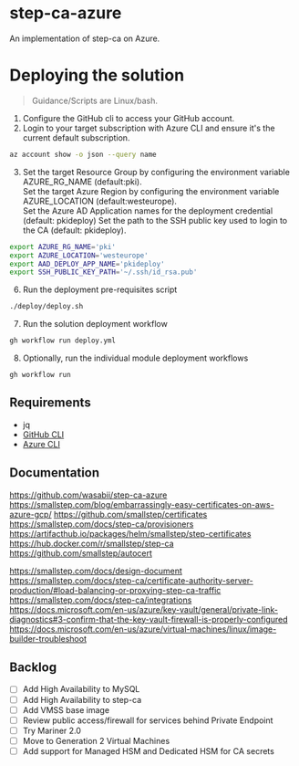 # step-ca-azure

An implementation of step-ca on Azure.

# Deploying the solution

> Guidance/Scripts are Linux/bash.

1. Configure the GitHub cli to access your GitHub account.
2. Login to your target subscription with Azure CLI and ensure it's the current default subscription.
  ```bash
  az account show -o json --query name
  ```
3. Set the target Resource Group by configuring the environment variable AZURE_RG_NAME (default:pki).  
Set the target Azure Region by configuring the environment variable AZURE_LOCATION (default:westeurope).  
Set the Azure AD Application names for the deployment credential (default: pkideploy)
Set the path to the SSH public key used to login to the CA (default: pkideploy).  
  ```bash
  export AZURE_RG_NAME='pki'
  export AZURE_LOCATION='westeurope'
  export AAD_DEPLOY_APP_NAME='pkideploy'
  export SSH_PUBLIC_KEY_PATH='~/.ssh/id_rsa.pub'
  ```

6. Run the deployment pre-requisites script
  ```bash
  ./deploy/deploy.sh
  ```

7. Run the solution deployment workflow
  ```bash
  gh workflow run deploy.yml
  ```

8. Optionally, run the individual module deployment workflows
  ```
  gh workflow run
  ```

## Requirements

- jq
- [GitHub CLI](https://cli.github.com/)
- [Azure CLI](https://docs.microsoft.com/en-us/cli/azure/install-azure-cli)

## Documentation

https://github.com/wasabii/step-ca-azure
https://smallstep.com/blog/embarrassingly-easy-certificates-on-aws-azure-gcp/
https://github.com/smallstep/certificates
https://smallstep.com/docs/step-ca/provisioners
https://artifacthub.io/packages/helm/smallstep/step-certificates
https://hub.docker.com/r/smallstep/step-ca
https://github.com/smallstep/autocert

https://smallstep.com/docs/design-document
https://smallstep.com/docs/step-ca/certificate-authority-server-production/#load-balancing-or-proxying-step-ca-traffic
https://smallstep.com/docs/step-ca/integrations
https://docs.microsoft.com/en-us/azure/key-vault/general/private-link-diagnostics#3-confirm-that-the-key-vault-firewall-is-properly-configured
https://docs.microsoft.com/en-us/azure/virtual-machines/linux/image-builder-troubleshoot

## Backlog

* [ ] Add High Availability to MySQL  
* [ ] Add High Availability to step-ca  
* [ ] Add VMSS base image  
* [ ] Review public access/firewall for services behind Private Endpoint  
* [ ] Try Mariner 2.0  
* [ ] Move to Generation 2 Virtual Machines  
* [ ] Add support for Managed HSM and Dedicated HSM for CA secrets  